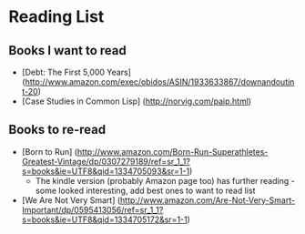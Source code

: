 # Reading List

## Books I want to read
* [Debt: The First 5,000 Years] (http://www.amazon.com/exec/obidos/ASIN/1933633867/downandoutint-20)
* [Case Studies in Common Lisp] (http://norvig.com/paip.html)

## Books to re-read
* [Born to Run] (http://www.amazon.com/Born-Run-Superathletes-Greatest-Vintage/dp/0307279189/ref=sr_1_1?s=books&ie=UTF8&qid=1334705093&sr=1-1)
  * The kindle version (probably Amazon page too) has further reading - some looked interesting, add best ones to want to read list
* [We Are Not Very Smart] (http://www.amazon.com/Are-Not-Very-Smart-Important/dp/0595413056/ref=sr_1_1?s=books&ie=UTF8&qid=1334705172&sr=1-1)